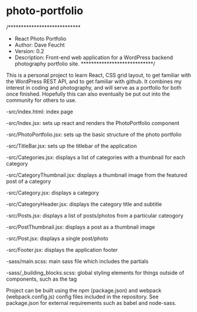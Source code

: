 # photo-portfolio

/****************************
*  React Photo Portfolio
*  Author: Dave Feucht
*  Version: 0.2
*  Description: Front-end web application for a WordPress backend photography portfolio site. 
****************************/

This is a personal project to learn React, CSS grid layout, to get familiar with the 
WordPress REST API, and to get familiar with github. It combines my interest in coding 
and photography, and will serve as a portfolio for both once finished. Hopefully this can 
also eventually be put out into the community for others to use. 

-src/index.html: index page

-src/Index.jsx: sets up react and renders the PhotoPortfolio component

-src/PhotoPortfolio.jsx: sets up the basic structure of the photo portfolio

-src/TitleBar.jsx: sets up the titlebar of the application

-src/Categories.jsx: displays a list of categories with a thumbnail for each category

-src/CategoryThumbnail.jsx: displays a thumbnail image from the featured post of a category

-src/Category.jsx: displays a category 

-src/CategoryHeader.jsx: displays the category title and subtitle

-src/Posts.jsx: displays a list of posts/photos from a particular cateogory

-src/PostThumbnail.jsx: displays a post as a thumbnail image

-src/Post.jsx: displays a single post/photo

-src/Footer.jsx: displays the application footer

-sass/main.scss: main sass file which includes the partials

-sass/_building_blocks.scss: global styling elements for things outside of components, such as the <body> tag

Project can be built using the npm (package.json) and webpack (webpack.config.js) config files 
included in the repository. See package.json for external requirements such as babel and node-sass.